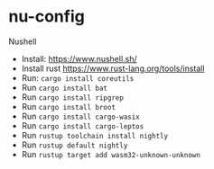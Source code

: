 # nu-config
Nushell
* Install: https://www.nushell.sh/
* Install rust https://www.rust-lang.org/tools/install
* Run: `cargo install coreutils`
* Run `cargo install bat`
* Run `cargo install ripgrep`
* Run `cargo install broot`
* Run `cargo install cargo-wasix`
* Run `cargo install cargo-leptos`
* Run `rustup toolchain install nightly`
* Run `rustup default nightly`
* Run `rustup target add wasm32-unknown-unknown`
